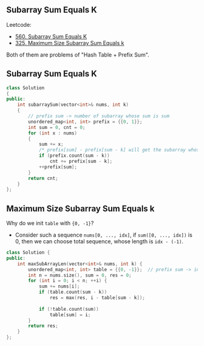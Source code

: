 ## Subarray Sum Equals K

Leetcode:

- [560. Subarray Sum Equals K](https://leetcode.com/problems/subarray-sum-equals-k/)
- [325. Maximum Size Subarray Sum Equals k](https://leetcode-cn.com/problems/maximum-size-subarray-sum-equals-k/)

Both of them are problems of "Hash Table + Prefix Sum".



## Subarray Sum Equals K

```cpp
class Solution
{
public:
    int subarraySum(vector<int>& nums, int k) 
    {
        // prefix sum -> number of subarray whose sum is sum
        unordered_map<int, int> prefix = {{0, 1}};
        int sum = 0, cnt = 0;
        for (int x : nums)
        {
            sum += x;
            /* prefix[sum] - prefix[sum - k] will get the subarray whose sum = k */
            if (prefix.count(sum - k))
                cnt += prefix[sum - k];
            ++prefix[sum];
        }
        return cnt;
    }
};
```



## Maximum Size Subarray Sum Equals k

Why do we init `table` with `{0, -1}`?

- Consider such a sequence `nums[0, ..., idx]`, if `sum([0, ..., idx])` is 0, then we can choose total sequence, whose length is `idx - (-1)`.

```cpp
class Solution {
public:
    int maxSubArrayLen(vector<int>& nums, int k) {
        unordered_map<int, int> table = {{0, -1}};  // prefix sum -> index
        int n = nums.size(), sum = 0, res = 0;
        for (int i = 0; i < n; ++i) {
            sum += nums[i];
            if (table.count(sum - k))
                res = max(res, i - table[sum - k]);
            
            if (!table.count(sum))
                table[sum] = i;
        }
        return res;
    }
};
```

